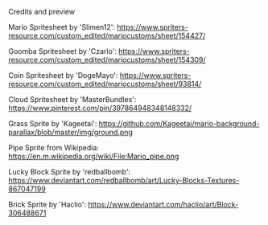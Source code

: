 Credits and preview

Mario Spritesheet by 'Slimen12': https://www.spriters-resource.com/custom_edited/mariocustoms/sheet/154427/

Goomba Spritesheet by 'Czarlo': https://www.spriters-resource.com/custom_edited/mariocustoms/sheet/154309/

Coin Spritesheet by 'DogeMayo': https://www.spriters-resource.com/custom_edited/mariocustoms/sheet/93814/

Cloud Spritesheet by 'MasterBundles': https://www.pinterest.com/pin/397864948348148332/

Grass Sprite by 'Kageetai': https://github.com/Kageetai/mario-background-parallax/blob/master/img/ground.png

Pipe Sprite from Wikipedia: https://en.m.wikipedia.org/wiki/File:Mario_pipe.png

Lucky Block Sprite by 'redballbomb': https://www.deviantart.com/redballbomb/art/Lucky-Blocks-Textures-867047199

Brick Sprite by 'Haclio': https://www.deviantart.com/haclio/art/Block-306488671
